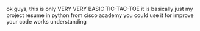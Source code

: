 ok guys, this is only VERY VERY BASIC TIC-TAC-TOE it is basically just my project resume in python from cisco academy you could use it for improve your code works understanding
